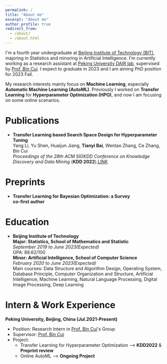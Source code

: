 ```yaml
---
permalink: /
title: "About me"
excerpt: "About me"
author_profile: true
redirect_from: 
  - /about/
  - /about.html
---
```


I'm a fourth year undergraduate at [Beijing Institute of Technology (BIT)](https://www.bit.edu.cn/), majoring in Statistics and minoring in Artificial Intelligence. I'm currently working as a research assistant at [Peking University DAIR lab](https://github.com/PKU-DAIR), supervised by [Prof. Bin Cui](https://cuibinpku.github.io/). I expect to graduate in 2023 and I am aiming PhD position for 2023 Fall.

My research interests mainly focus on **Machine Learning**, especially **Automatic Machine Learning (AutoML)**. Previously I worked on **Transfer Learning** for **Hyperparameter Optimization (HPO)**, and now I am focusing on some online scenarios.

Publications
======
* **Transfer Learning based Search Space Design for Hyperparameter Tuning**  
    Yang Li, Yu Shen, Huaijun Jiang, **Tianyi Bai**, Wentao Zhang, Ce Zhang, Bin Cui  
    *Proceedings of the 28th ACM SIGKDD Conference on Knowledge Discovery and Data Mining* (**KDD 2022**).[LINK](https://arxiv.org/abs/2206.02511)    

Preprints
======
* **Transfer Learning for Bayesian Optimization: a Survey**   
    **co-first author**      

Education
======
* **Beijing Institute of Technology**    
**Major: Statistics, School of Mathematics and Statistic**     
*September 2019 to June 2023(Expected)*   
GPA: 88.62/100    
**Minor: Artificial Intelligence, School of Computer Science**  
*February 2020 to June 2023(Expected)*   
Main courses: Data Structure and Algorithm Design, Operating System, Database Principle, Computer Organization and Structure, Artificial Intelligence, Machine Learning, Natural Language Processing, Digital Image Processing, Deep Learning  

Intern & Work Experience
======
**Peking University, Beijing, China (Jul.2021-Present)**    
* Position: Research Intern in [Prof. Bin Cui](https://cuibinpku.github.io/)'s Group
* Supervisor: [Prof. Bin Cui](https://cuibinpku.github.io/)   
* Project:   
    * Transfer Learning for Hyperparameter Optimization --> **KDD2022** & **Preprint review**   
    * Online AutoML --> **Ongoing Project**   
